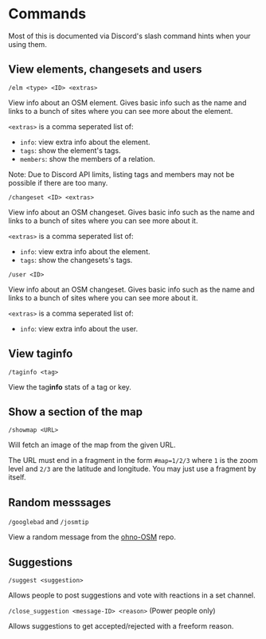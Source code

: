 # Commands

Most of this is documented via Discord's slash command hints when your using them.

## View elements, changesets and users

`/elm <type> <ID> <extras>`

View info about an OSM element.
Gives basic info such as the name and links to a bunch of sites where you can see more about the element.

`<extras>` is a comma seperated list of:

- `info`: view extra info about the element.
- `tags`: show the element's tags.
- `members`: show the members of a relation.

Note: Due to Discord API limits, listing tags and members may not be possible if there are too many.

`/changeset <ID> <extras>`

View info about an OSM changeset.
Gives basic info such as the name and links to a bunch of sites where you can see more about it.

`<extras>` is a comma seperated list of:

- `info`: view extra info about the element.
- `tags`: show the changesets's tags.

`/user <ID>`

View info about an OSM changeset.
Gives basic info such as the name and links to a bunch of sites where you can see more about it.

`<extras>` is a comma seperated list of:

- `info`: view extra info about the user.

## View tag**info**

`/taginfo <tag>`

View the tag**info** stats of a tag or key.

## Show a section of the map

`/showmap <URL>`

Will fetch an image of the map from the given URL.

The URL must end in a fragment in the form `#map=1/2/3` where `1` is the zoom level and `2/3` are the latitude and longitude.
You may just use a fragment by itself.

## Random messsages

`/googlebad` and `/josmtip`

View a random message from the [ohno-OSM](/GoodClover/ohno-OSM) repo.

## Suggestions

`/suggest <suggestion>`

Allows people to post suggestions and vote with reactions in a set channel.

`/close_suggestion <message-ID> <reason>` (Power people only)

Allows suggestions to get accepted/rejected with a freeform reason.

